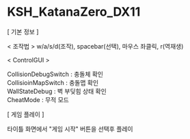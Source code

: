 # KSH_KatanaZero_DX11

[ 기본 정보 ]

< 조작법 >
w/a/s/d(조작), spacebar(선택), 마우스 좌클릭, r(역재생)<br/>

< ControlGUI >

CollisionDebugSwitch : 충돌체 확인<br/>
CollisioinMapSwitch : 충돌맵 확인<br/>
WallStateDebug : 벽 부딪힘 상태 확인<br/>
CheatMode : 무적 모드<br/>

[ 게임 플레이 ]

타이틀 화면에서 "게임 시작" 버튼을 선택후 플레이<br/>
